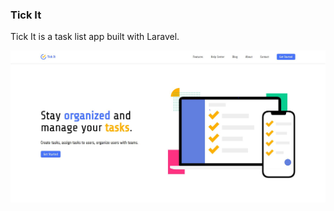 ### Tick It

Tick It is a task list app built with Laravel.

![Project Screenshot](https://github.com/mertbag96/tickit/blob/main/public/assets/images/project-ss.JPG)
